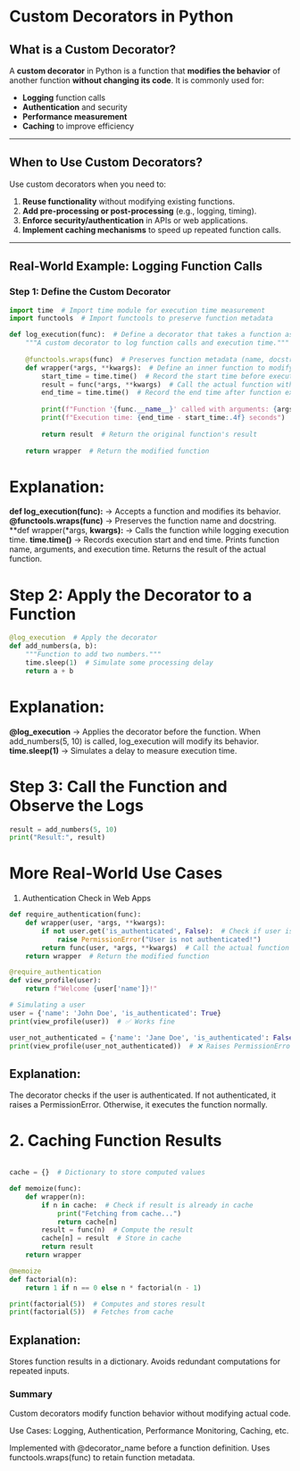 # Custom Decorators in Python

## What is a Custom Decorator?
A **custom decorator** in Python is a function that **modifies the behavior** of another function **without changing its code**. It is commonly used for:
- **Logging** function calls
- **Authentication** and security
- **Performance measurement**
- **Caching** to improve efficiency

---

## When to Use Custom Decorators?
Use custom decorators when you need to:
1. **Reuse functionality** without modifying existing functions.
2. **Add pre-processing or post-processing** (e.g., logging, timing).
3. **Enforce security/authentication** in APIs or web applications.
4. **Implement caching mechanisms** to speed up repeated function calls.

---

## Real-World Example: Logging Function Calls

### Step 1: Define the Custom Decorator
```python
import time  # Import time module for execution time measurement
import functools  # Import functools to preserve function metadata

def log_execution(func):  # Define a decorator that takes a function as input
    """A custom decorator to log function calls and execution time."""
    
    @functools.wraps(func)  # Preserves function metadata (name, docstring)
    def wrapper(*args, **kwargs):  # Define an inner function to modify behavior
        start_time = time.time()  # Record the start time before executing the function
        result = func(*args, **kwargs)  # Call the actual function with its arguments
        end_time = time.time()  # Record the end time after function execution
        
        print(f"Function '{func.__name__}' called with arguments: {args}, {kwargs}")
        print(f"Execution time: {end_time - start_time:.4f} seconds")
        
        return result  # Return the original function's result
    
    return wrapper  # Return the modified function
```
# Explanation:
**def log_execution(func):** → Accepts a function and modifies its behavior.
**@functools.wraps(func)** → Preserves the function name and docstring.
**def wrapper(*args, **kwargs):** → Calls the function while logging execution time.
**time.time()** → Records execution start and end time.
Prints function name, arguments, and execution time.
Returns the result of the actual function.

# Step 2: Apply the Decorator to a Function

```python
@log_execution  # Apply the decorator
def add_numbers(a, b):
    """Function to add two numbers."""
    time.sleep(1)  # Simulate some processing delay
    return a + b
```

# Explanation:
**@log_execution** → Applies the decorator before the function.
When add_numbers(5, 10) is called, log_execution will modify its behavior.
**time.sleep(1)** → Simulates a delay to measure execution time.

# Step 3: Call the Function and Observe the Logs

```python
result = add_numbers(5, 10)
print("Result:", result)

```

# More Real-World Use Cases
1. Authentication Check in Web Apps
```python
def require_authentication(func):
    def wrapper(user, *args, **kwargs):
        if not user.get('is_authenticated', False):  # Check if user is authenticated
            raise PermissionError("User is not authenticated!")
        return func(user, *args, **kwargs)  # Call the actual function
    return wrapper  # Return the modified function

@require_authentication
def view_profile(user):
    return f"Welcome {user['name']}!"

# Simulating a user
user = {'name': 'John Doe', 'is_authenticated': True}
print(view_profile(user))  # ✅ Works fine

user_not_authenticated = {'name': 'Jane Doe', 'is_authenticated': False}
print(view_profile(user_not_authenticated))  # ❌ Raises PermissionError
```
## Explanation:
The decorator checks if the user is authenticated.
If not authenticated, it raises a PermissionError.
Otherwise, it executes the function normally.


# 2. Caching Function Results
```python

cache = {}  # Dictionary to store computed values

def memoize(func):
    def wrapper(n):
        if n in cache:  # Check if result is already in cache
            print("Fetching from cache...")
            return cache[n]
        result = func(n)  # Compute the result
        cache[n] = result  # Store in cache
        return result
    return wrapper

@memoize
def factorial(n):
    return 1 if n == 0 else n * factorial(n - 1)

print(factorial(5))  # Computes and stores result
print(factorial(5))  # Fetches from cache
```
## Explanation:
Stores function results in a dictionary.
Avoids redundant computations for repeated inputs.

### Summary
Custom decorators modify function behavior without modifying actual code.

Use Cases: Logging, Authentication, Performance Monitoring, Caching, etc.

Implemented with @decorator_name before a function definition.
Uses functools.wraps(func) to retain function metadata.